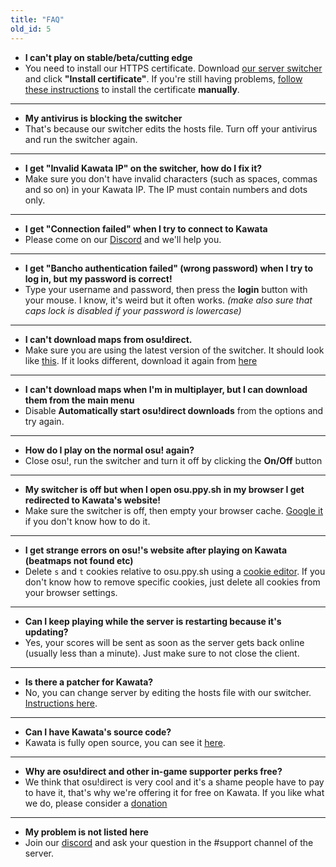 ```yaml
---
title: "FAQ"
old_id: 5
---
```

- **I can't play on stable/beta/cutting edge**
- You need to install our HTTPS certificate. Download [our server switcher](https://kawata.pw/static/kawata-server-switcher.exe) and click **"Install certificate"**. If you're still having problems, [follow these instructions](https://kawata.pw/index.php?p=16&id=12) to install the certificate **manually**.

-----------------------

- **My antivirus is blocking the switcher**
- That's because our switcher edits the hosts file. Turn off your antivirus and run the switcher again.

-----------------------

- **I get "Invalid Kawata IP" on the switcher, how do I fix it?**  
- Make sure you don't have invalid characters (such as spaces, commas and so on) in your Kawata IP. The IP must contain numbers and dots only.

-----------------------

- **I get "Connection failed" when I try to connect to Kawata**  
- Please come on our [Discord](https://discord.gg/au3YR9p) and we'll help you.

-----------------------

- **I get "Bancho authentication failed" (wrong password) when I try to log in, but my password is correct!**  
- Type your username and password, then press the **login** button with your mouse. I know, it's weird but it often works. *(make also sure that caps lock is disabled if your password is lowercase)*

-----------------------

- **I can't download maps from osu!direct.**
- Make sure you are using the latest version of the switcher. It should look like [this](https://lolisareinthe.club/o8k9NOKe.png). If it looks different, download it again from [here](https://kawata.pw/static/kawata_server_switcher.exe)

-----------------------

- **I can't download maps when I'm in multiplayer, but I can download them from the main menu**
- Disable **Automatically start osu!direct downloads** from the options and try again.

-----------------------

- **How do I play on the normal osu! again?**
- Close osu!, run the switcher and turn it off by clicking the **On/Off** button

-----------------------

- **My switcher is off but when I open osu.ppy.sh in my browser I get redirected to Kawata's website!**
- Make sure the switcher is off, then empty your browser cache. [Google it](http://lmgtfy.com/?q=How+to+empty+browser+cache) if you don't know how to do it.

-----------------------

- **I get strange errors on osu!'s website after playing on Kawata (beatmaps not found etc)**
- Delete `s` and `t` cookies relative to osu.ppy.sh using a [cookie editor](https://chrome.google.com/webstore/detail/editthiscookie/fngmhnnpilhplaeedifhccceomclgfbg). If you don't know how to remove specific cookies, just delete all cookies from your browser settings.

-----------------------

- **Can I keep playing while the server is restarting because it's updating?**
- Yes, your scores will be sent as soon as the server gets back online (usually less than a minute). Just make sure to not close the client.

-----------------------

- **Is there a patcher for Kawata?**
- No, you can change server by editing the hosts file with our switcher. [Instructions here](https://kawata.pw/doc/1).

-----------------------

- **Can I have Kawata's source code?**
-  Kawata is fully open source, you can see it [here](https://github.com/osukawata).

-----------------------

- **Why are osu!direct and other in-game supporter perks free?**
- We think that osu!direct is very cool and it's a shame people have to pay to have it, that's why we're offering it for free on Kawata. If you like what we do, please consider a [donation](/donate)

-----------------------

- **My problem is not listed here**
- Join our [discord](https://discord.gg/au3YR9p) and ask your question in the #support channel of the server.